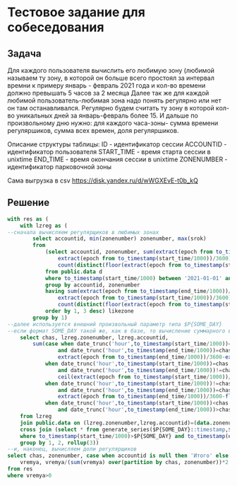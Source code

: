 # Тестовое задание для собеседования
## Задача
Для каждого пользователя вычислить его любимую зону (любимой называем ту зону, в которой он больше всего простоял за интервал времни к примеру январь - февраль 2021 года и кол-во времени должно превышать 5 часов за 2 месяца
Далее так же для каждой любимой пользователь-любимая зона надо понять регулярно или нет он там останавливался. Регулярно будем считать ту зону в которой кол-во уникальных дней за январь-февраль более 15.
И дальше по произвольному дню нужно:
для каждого часа-зоны- сумма времени регуляршиков, сумма всех времен, доля регуляршиков.

Описание структуры таблицы:
ID - идентификатор сессии
ACCOUNTID - идентификатор пользователя
START_TIME - время старта сессии в unixtime
END_TIME - время окончания сессии в unixtime
ZONENUMBER - идентификатор парковочной зоны

Сама выгрузка в csv https://disk.yandex.ru/d/wWGXEvE-t0b_kQ

## Решение
```SQL
with res as (
	with lzreg as (
--сначала вычисляем регулярщиков в любимых зонах
		select accountid, min(zonenumber) zonenumber, max(srok) 
		from 
			(select accountid, zonenumber, sum(extract(epoch from to_timestamp(end_time/1000))/3600-
				extract(epoch from to_timestamp(start_time/1000))/3600) as srok,
				count(distinct(floor(extract(epoch from to_timestamp(start_time/1000))/(3600*24)))) as days 
			from public.data d 
			where to_timestamp(start_time/1000) between '2021-01-01' and '2022-03-01'
			group by accountid, zonenumber
			having sum(extract(epoch from to_timestamp(end_time/1000))/3600-
				extract(epoch from to_timestamp(start_time/1000))/3600)>5 and
				count(distinct(floor(extract(epoch from to_timestamp(start_time/1000))/(3600*24))))>15 
			order by 1, 3 desc) likezone 
		group by 1)
--далее используется внешний произвольный параметр типа $P{SOME_DAY}
--если формат SOME_DAY такой же, как в базе, то вычисление суммарного времени регулярщиков по часу-зоне будет выглядеть так
	select chas, lzreg.zonenumber, lzreg.accountid,
		sum(case when date_trunc('hour',to_timestamp(start_time/1000))=chas
				and date_trunc('hour',to_timestamp(end_time/1000))=chas then 
				extract(epoch from to_timestamp(end_time/1000))/3600-extract(epoch from to_timestamp(start_time/1000))/3600
			when date_trunc('hour',to_timestamp(start_time/1000))=chas
				and date_trunc('hour',to_timestamp(end_time/1000))!=chas then 
				ceil(extract(epoch from to_timestamp(start_time/1000))/3600)-extract(epoch from to_timestamp(start_time/1000))/3600
			when date_trunc('hour',to_timestamp(start_time/1000))!=chas
				and date_trunc('hour',to_timestamp(end_time/1000))=chas then 
				extract(epoch from to_timestamp(end_time/1000))/3600-floor(extract(epoch from to_timestamp(start_time/1000))/3600)
			when date_trunc('hour',to_timestamp(start_time/1000))<chas
				and date_trunc('hour',to_timestamp(end_time/1000))>chas then 1 else 0 end) vremya
	from lzreg 
	join public.data on (lzreg.zonenumber,lzreg.accountid)=(data.zonenumber,data.accountid)
	cross join (select * from generate_series($P{SOME_DAY}::timestamp,$P{SOME_DAY}::timestamp+'1 day'::interval,'1 hour'::interval) chas) chasy
	where to_timestamp(start_time/1000)>$P{SOME_DAY} and to_timestamp(end_time/1000)<$P{SOME_DAY}::timestamp+'1 day'::interval
	group by 1, 2, rollup(3))
--и, наконец, вычисляем доли регулярщиков
select chas, zonenumber, case when accountid is null then 'Итого' else accountid::text end accountid,
	vremya, vremya/(sum(vremya) over(partition by chas, zonenumber))*2 dolya
from res 
where vremya>0
```